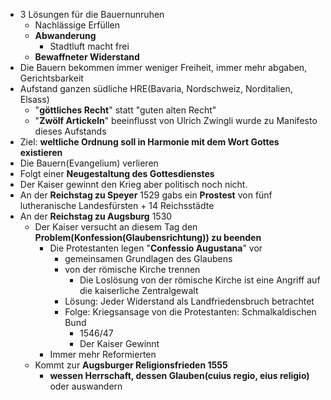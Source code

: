 - 3 Lösungen für die Bauernunruhen
	- Nachlässige Erfüllen
	- **Abwanderung**
		- Stadtluft macht frei
	- **Bewaffneter Widerstand**
- Die Bauern bekommen immer weniger Freiheit, immer mehr abgaben, Gerichtsbarkeit
- Aufstand ganzen südliche HRE(Bavaria, Nordschweiz, Norditalien, Elsass)
	- "**göttliches Recht**" statt "guten alten Recht"
	- "**Zwölf Artickeln**" beeinflusst von Ulrich Zwingli wurde zu Manifesto dieses Aufstands  
- Ziel: **weltliche Ordnung soll in Harmonie mit dem Wort Gottes existieren**
- Die Bauern(Evangelium) verlieren
- Folgt einer **Neugestaltung des Gottesdienstes**
- Der Kaiser gewinnt den Krieg aber politisch noch nicht. 
- An der **Reichstag zu Speyer** 1529 gabs ein **Prostest** von fünf lutheranische Landesfürsten + 14 Reichsstädte
- An der **Reichstag zu Augsburg** 1530
	- Der Kaiser versucht an diesem Tag den **Problem(Konfession(Glaubensrichtung)) zu beenden**
		- Die Protestanten legen "**Confessio Augustana**" vor
			- gemeinsamen Grundlagen des Glaubens
			- von der römische Kirche trennen
				- Die Loslösung von der römische Kirche ist eine Angriff auf die kaiserliche Zentralgewalt
			- Lösung: Jeder Widerstand als Landfriedensbruch betrachtet
			- Folge: Kriegsansage von die Protestanten: Schmalkaldischen Bund
				- 1546/47
				- Der Kaiser Gewinnt
		- Immer mehr Reformierten
	- Kommt zur **Augsburger Religionsfrieden 1555**
		- **wessen Herrschaft, dessen Glauben(cuius regio, eius religio)** oder auswandern